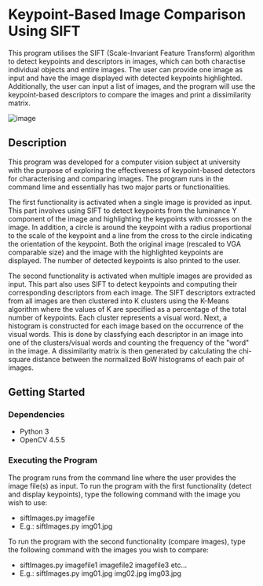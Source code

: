 # Keypoint-Based Image Comparison Using SIFT
This program utilises the SIFT (Scale-Invariant Feature Transform) algorithm to detect keypoints and descriptors in images, which can both charactise individual objects and entire images. The user can provide one image as input and have the image displayed with detected keypoints highlighted. Additionally, the user can input a list of images, and the program will use the keypoint-based descriptors to compare the images and print a dissimilarity matrix.

![image](https://user-images.githubusercontent.com/41973043/210826627-00b99127-5d9c-4d91-95a3-05e316ba609f.png)

## Description
This program was developed for a computer vision subject at university with the purpose of exploring the effectiveness of keypoint-based detectors for characterising and comparing images. The program runs in the command lime and essentially has two major parts or functionalities. 

The first functionality is activated when a single image is provided as input. This part involves using SIFT to detect keypoints from the luminance Y component of the image and highlighting the keypoints with crosses on the image. In addition, a circle is around the keypoint with a radius proportional to the scale of the keypoint and a line from the cross to the circle indicating the orientation of the keypoint. Both the original image (rescaled to VGA comparable size) and the image with the highlighted keypoints are displayed. The number of detected keypoints is also printed to the user.

The second functionality is activated when multiple images are provided as input. This part also uses SIFT to detect keypoints and computing their corresponding descriptors from each image. The SIFT descriptors extracted from all images are then clustered into K clusters using the K-Means algorithm where the values of K are specified as a percentage of the total number of keypoints. Each cluster represents a visual word. Next, a histogram is constructed for each image based on the occurrence of the visual words. This is done by classfying each descriptor in an image into one of the clusters/visual words and counting the frequency of the "word" in the image. A dissimilarity matrix is then generated by calculating the chi-square distance between the normalized BoW histograms of each pair of images.

## Getting Started
### Dependencies 
- Python 3
- OpenCV 4.5.5

### Executing the Program
The program runs from the command line where the user provides the image file(s) as input.
To run the program with the first functionality (detect and display keypoints), type the following command with the image you wish to use:
- siftImages.py imagefile
- E.g.: siftImages.py img01.jpg

To run the program with the second functionality (compare images), type the following command with the images you wish to compare:
- siftImages.py imagefile1 imagefile2 imagefile3 etc...
- E.g.: siftImages.py img01.jpg img02.jpg img03.jpg

